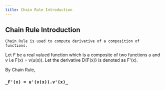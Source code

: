 ```yaml
---
title: Chain Rule Introduction
---
```

## Chain Rule Introduction

`Chain Rule is used to compute derivative of a composition of functions.`

Let _F_ be a real valued function which is a composite of two functions _u_ and _v_  i.e F(x) = v(u(x)).
Let the derivative D{F(x)} is denoted as F'(x).

By Chain Rule, 
 ### `_F'(x) = u'(v(x)).v'(x)_`
